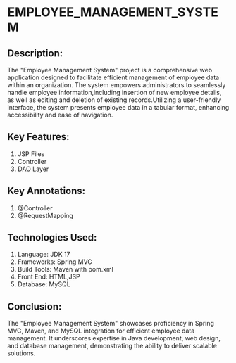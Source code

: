 # EMPLOYEE_MANAGEMENT_SYSTEM
## Description:
	
  The "Employee Management System" project is a comprehensive web application designed to facilitate efficient management of 
  employee data within an organization. The system empowers administrators to seamlessly handle employee information,including 
  insertion of new employee details, as well as editing 	and deletion of existing records.Utilizing a user-friendly interface, 
  the system presents employee data in a tabular format, enhancing accessibility and ease of navigation.
## Key Features:
1. JSP Files
2. Controller
3. DAO Layer
## Key Annotations:
1. @Controller
2. @RequestMapping
## Technologies Used:
1. Language: JDK 17
2. Frameworks: Spring MVC
3. Build Tools: Maven with pom.xml
4. Front End: HTML,JSP
5. Database: MySQL
## Conclusion:
	
 The "Employee Management System" showcases proficiency in Spring MVC, Maven, and MySQL integration for efficient employee data management. 
  It underscores expertise in Java development, web design, and database management, demonstrating the ability to deliver scalable solutions.
